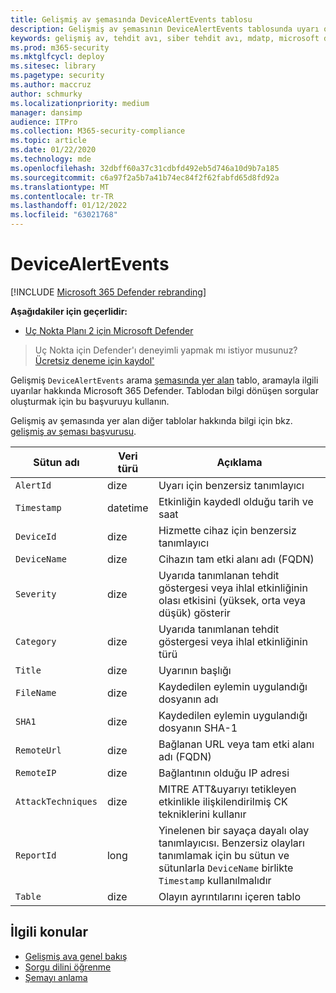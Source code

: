 ```yaml
---
title: Gelişmiş av şemasında DeviceAlertEvents tablosu
description: Gelişmiş av şemasının DeviceAlertEvents tablosunda uyarı oluşturma olayları hakkında bilgi
keywords: gelişmiş av, tehdit avı, siber tehdit avı, mdatp, microsoft defender atp, uç nokta için Microsoft Defender, wdatp arama, sorgu, telemetri, şema başvurusu, kusto, tablo, sütun, veri türü, açıklama, DeviceAlertEvents, uyarı, önem derecesi, kategori
ms.prod: m365-security
ms.mktglfcycl: deploy
ms.sitesec: library
ms.pagetype: security
ms.author: maccruz
author: schmurky
ms.localizationpriority: medium
manager: dansimp
audience: ITPro
ms.collection: M365-security-compliance
ms.topic: article
ms.date: 01/22/2020
ms.technology: mde
ms.openlocfilehash: 32dbff60a37c31cdbfd492eb5d746a10d9b7a185
ms.sourcegitcommit: c6a97f2a5b7a41b74ec84f2f62fabfd65d8fd92a
ms.translationtype: MT
ms.contentlocale: tr-TR
ms.lasthandoff: 01/12/2022
ms.locfileid: "63021768"
---
```

# <a name="devicealertevents"></a>DeviceAlertEvents

[!INCLUDE [Microsoft 365 Defender rebranding](../../includes/microsoft-defender.md)]

**Aşağıdakiler için geçerlidir:**
- [Uç Nokta Planı 2 için Microsoft Defender](https://go.microsoft.com/fwlink/p/?linkid=2154037)

> Uç Nokta için Defender'ı deneyimli yapmak mı istiyor musunuz? [Ücretsiz deneme için kaydol'](https://signup.microsoft.com/create-account/signup?products=7f379fee-c4f9-4278-b0a1-e4c8c2fcdf7e&ru=https://aka.ms/MDEp2OpenTrial?ocid=docs-wdatp-advancedhuntingref-abovefoldlink)

Gelişmiş `DeviceAlertEvents` arama [şemasında yer alan](advanced-hunting-overview.md) tablo, aramayla ilgili uyarılar hakkında Microsoft 365 Defender. Tablodan bilgi dönüşen sorgular oluşturmak için bu başvuruyu kullanın.

Gelişmiş av şemasında yer alan diğer tablolar hakkında bilgi için bkz. [gelişmiş av şeması başvurusu](advanced-hunting-schema-reference.md).

|Sütun adı|Veri türü|Açıklama|
|---|---|---|
|`AlertId`|dize|Uyarı için benzersiz tanımlayıcı|
|`Timestamp`|datetime|Etkinliğin kaydedl olduğu tarih ve saat|
|`DeviceId`|dize|Hizmette cihaz için benzersiz tanımlayıcı|
|`DeviceName`|dize|Cihazın tam etki alanı adı (FQDN)|
|`Severity`|dize|Uyarıda tanımlanan tehdit göstergesi veya ihlal etkinliğinin olası etkisini (yüksek, orta veya düşük) gösterir|
|`Category`|dize|Uyarıda tanımlanan tehdit göstergesi veya ihlal etkinliğinin türü|
|`Title`|dize|Uyarının başlığı|
|`FileName`|dize|Kaydedilen eylemin uygulandığı dosyanın adı|
|`SHA1`|dize|Kaydedilen eylemin uygulandığı dosyanın SHA-1|
|`RemoteUrl`|dize|Bağlanan URL veya tam etki alanı adı (FQDN)|
|`RemoteIP`|dize|Bağlantının olduğu IP adresi|
|`AttackTechniques`|dize|MITRE ATT&uyarıyı tetikleyen etkinlikle ilişkilendirilmiş CK tekniklerini kullanır|
|`ReportId`|long|Yinelenen bir sayaça dayalı olay tanımlayıcısı. Benzersiz olayları tanımlamak için bu sütun ve sütunlarla `DeviceName` birlikte `Timestamp` kullanılmalıdır|
|`Table`|dize|Olayın ayrıntılarını içeren tablo|

## <a name="related-topics"></a>İlgili konular

- [Gelişmiş ava genel bakış](advanced-hunting-overview.md)
- [Sorgu dilini öğrenme](advanced-hunting-query-language.md)
- [Şemayı anlama](advanced-hunting-schema-reference.md)

